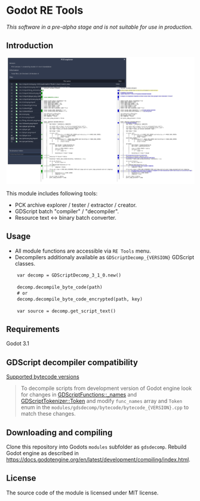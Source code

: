 # Godot RE Tools

*This software in a pre-alpha stage and is not suitable for use in production.*

## Introduction

![Code Screenshot](screenshot.png)

This module includes following tools:

- PCK archive explorer / tester / extractor / creator.
- GDScript batch "compiler" / "decompiler".
- Resource text <-> binary batch converter.

## Usage

- All module functions are accessible via `RE Tools` menu.
- Decompilers additionaly available as `GDScriptDecomp_{VERSION}` GDScript classes.

```gdscript
	var decomp = GDScriptDecomp_3_1_0.new()

	decomp.decompile_byte_code(path)
	# or
	decomp.decompile_byte_code_encrypted(path, key)

	var source = decomp.get_script_text()
```

## Requirements

Godot 3.1

## GDScript decompiler compatibility

[Supported bytecode versions](BYTECODE_HISTORY.md)

> To decompile scripts from development version of Godot engine look for changes in [GDScriptFunctions::_names](https://github.com/godotengine/godot/blob/master/modules/gdscript/gdscript_tokenizer.h) and [GDScriptTokenizer::Token](https://github.com/godotengine/godot/blob/master/modules/gdscript/gdscript_tokenizer.h) and modify `func_names` array and `Token` enum in the `modules/gdsdecomp/bytecode/bytecode_{VERSION}.cpp` to match these changes.

## Downloading and compiling

Clone this repository into Godots `modules` subfolder as `gdsdecomp`.
Rebuild Godot engine as described in https://docs.godotengine.org/en/latest/development/compiling/index.html.

## License

The source code of the module is licensed under MIT license.
